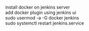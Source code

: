 install docker on jenkins server  
add docker plugin using jenkins ui  
sudo usermod -a -G docker jenkins  
sudo systemctl restart jenkins.service  
